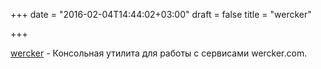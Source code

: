 +++
date = "2016-02-04T14:44:02+03:00"
draft = false
title = "wercker"

+++

<p><a href="https://github.com/wercker/wercker">wercker</a>&nbsp;- Консольная утилита для работы с сервисами&nbsp;wercker.com.</p>

